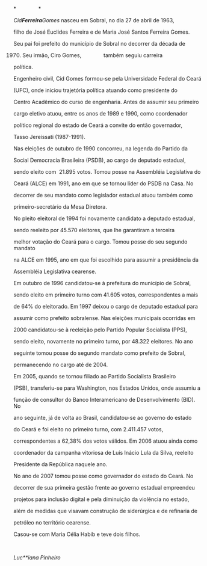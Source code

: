 

*               *



*Cid**Ferreira**Gomes* nasceu em Sobral, no dia 27 de abril de 1963,

filho de José Euclides Ferreira e de Maria José Santos Ferreira Gomes.

Seu pai foi prefeito do município de Sobral no decorrer da década de

1970. Seu irmão, Ciro Gomes,               também seguiu carreira

política.



Engenheiro civil, Cid Gomes formou-se pela Universidade Federal do Ceará

(UFC), onde iniciou trajetória política atuando como presidente do

Centro Acadêmico do curso de engenharia. Antes de assumir seu primeiro

cargo eletivo atuou, entre os anos de 1989 e 1990, como coordenador

político regional do estado de Ceará a convite do então governador,

Tasso Jereissati (1987-1991).



Nas eleições de outubro de 1990 concorreu, na legenda do Partido da

Social Democracia Brasileira (PSDB), ao cargo de deputado estadual,

sendo eleito com  21.895 votos. Tomou posse na Assembléia Legislativa do

Ceará (ALCE) em 1991, ano em que se tornou líder do PSDB na Casa. No

decorrer de seu mandato como legislador estadual atuou também como

primeiro-secretário da Mesa Diretora.



No pleito eleitoral de 1994 foi novamente candidato a deputado estadual,

sendo reeleito por 45.570 eleitores, que lhe garantiram a terceira

melhor votação do Ceará para o cargo. Tomou posse do seu segundo mandato

na ALCE em 1995, ano em que foi escolhido para assumir a presidência da

Assembléia Legislativa cearense.



Em outubro de 1996 candidatou-se à prefeitura do município de Sobral,

sendo eleito em primeiro turno com 41.605 votos, correspondentes a mais

de 64% do eleitorado. Em 1997 deixou o cargo de deputado estadual para

assumir como prefeito sobralense. Nas eleições municipais ocorridas em

2000 candidatou-se à reeleição pelo Partido Popular Socialista (PPS),

sendo eleito, novamente no primeiro turno, por 48.322 eleitores. No ano

seguinte tomou posse do segundo mandato como prefeito de Sobral,

permanecendo no cargo até de 2004.



Em 2005, quando se tornou filiado ao Partido Socialista Brasileiro

(PSB), transferiu-se para Washington, nos Estados Unidos, onde assumiu a

função de consultor do Banco Interamericano de Desenvolvimento (BID). No

ano seguinte, já de volta ao Brasil, candidatou-se ao governo do estado

do Ceará e foi eleito no primeiro turno, com 2.411.457 votos,

correspondentes a 62,38% dos votos válidos. Em 2006 atuou ainda como

coordenador da campanha vitoriosa de Luís Inácio Lula da Silva, reeleito

Presidente da República naquele ano.



No ano de 2007 tomou posse como governador do estado do Ceará. No

decorrer de sua primeira gestão frente ao governo estadual empreendeu

projetos para inclusão digital e pela diminuição da violência no estado,

além de medidas que visavam construção de siderúrgica e de refinaria de

petróleo no território cearense.



Casou-se com Maria Célia Habib e teve dois filhos.



 



*Luc**iana Pinheiro*



